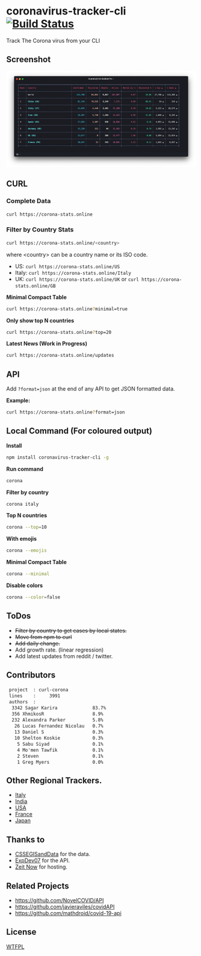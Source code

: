 # coronavirus-tracker-cli [![Build Status](https://github.com/sagarkarira/coronavirus-tracker-cli/workflows/Tests/badge.svg)](https://github.com/sagarkarira/coronavirus-tracker-cli/actions?workflow=Tests)

Track The Corona virus from your CLI

## Screenshot

<img src="./preview.png" alt="Preview" width="920">

## CURL

### Complete Data

```sh
curl https://corona-stats.online
```

### Filter by Country Stats

```sh
curl https://corona-stats.online/<country>
```

where \<country\> can be a country name or its ISO code.

* US: `curl https://corona-stats.online/US`
* Italy: `curl https://corona-stats.online/Italy`
* UK: `curl https://corona-stats.online/UK` or `curl https://corona-stats.online/GB`

**Minimal Compact Table**

```sh
curl https://corona-stats.online?minimal=true
```

**Only show top N countries**

```sh
curl https://corona-stats.online?top=20
```

**Latest News (Work in Progress)**

```sh
curl https://corona-stats.online/updates
```

## API

Add `?format=json` at the end of any API to get JSON formatted data.

**Example:**

```sh
curl https://corona-stats.online?format=json
```

## Local Command (For coloured output)

**Install**

```sh
npm install coronavirus-tracker-cli -g
```

**Run command**

```sh
corona
```

**Filter by country**

```sh
corona italy
```

**Top N countries**

```sh
corona --top=10
```

**With emojis**

```sh
corona --emojis
```

**Minimal Compact Table**

```sh
corona --minimal
```

**Disable colors**

```sh
corona --color=false
```

## ToDos

* ~~Filter by country to get cases by local states.~~
* ~~Move from npm to curl~~
* ~~Add daily change.~~
* Add growth rate. (linear regression)
* Add latest updates from reddit / twitter.

## Contributors

```
 project  : curl-corona
 lines    :     3991
 authors  :
  3342 Sagar Karira             83.7%
  356 XhmikosR                  8.9%
  232 Alexandra Parker          5.8%
   26 Lucas Fernandez Nicolau   0.7%
   13 Daniel S                  0.3%
   10 Shelton Koskie            0.3%
    5 Sabu Siyad                0.1%
    4 Mo'men Tawfik             0.1%
    2 Steven                    0.1%
    1 Greg Myers                0.0%
```

## Other Regional Trackers.

* [Italy](https://opendatadpc.maps.arcgis.com/apps/opsdashboard/index.html#/b0c68bce2cce478eaac82fe38d4138b1)
* [India](https://www.covid19india.org/)
* [USA](https://www.npr.org/sections/health-shots/2020/03/16/816707182/map-tracking-the-spread-of-the-coronavirus-in-the-u-s)
* [France](https://veille-coronavirus.fr/)
* [Japan](https://covid19japan.com/)

## Thanks to

* [CSSEGISandData](https://github.com/CSSEGISandData/COVID-19) for the data.
* [ExpDev07](https://github.com/ExpDev07/coronavirus-tracker-api) for the API.
* [Zeit Now](https://github.com/zeit/now) for hosting.

## Related Projects

* <https://github.com/NovelCOVID/API>
* <https://github.com/javieraviles/covidAPI>
* <https://github.com/mathdroid/covid-19-api>

## License

[WTFPL](http://www.wtfpl.net/)
